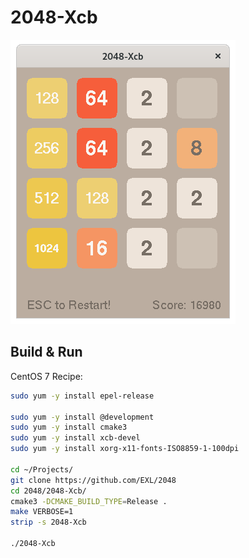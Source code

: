 2048-Xcb
========

![2048-Xcb Fedora 32 Screenshot](../image/2048-Xcb-Screenshot.png)

## Build & Run

CentOS 7 Recipe:

```sh
sudo yum -y install epel-release

sudo yum -y install @development
sudo yum -y install cmake3
sudo yum -y install xcb-devel
sudo yum -y install xorg-x11-fonts-ISO8859-1-100dpi

cd ~/Projects/
git clone https://github.com/EXL/2048
cd 2048/2048-Xcb/
cmake3 -DCMAKE_BUILD_TYPE=Release .
make VERBOSE=1
strip -s 2048-Xcb

./2048-Xcb
```
